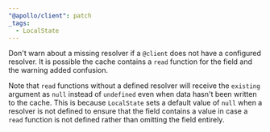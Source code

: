 ```yaml
---
"@apollo/client": patch
_tags:
  - LocalState
---
```


Don't warn about a missing resolver if a `@client` does not have a configured resolver. It is possible the cache contains a `read` function for the field and the warning added confusion.

Note that `read` functions without a defined resolver will receive the `existing` argument as `null` instead of `undefined` even when data hasn't been written to the cache. This is because `LocalState` sets a default value of `null` when a resolver is not defined to ensure that the field contains a value in case a `read` function is not defined rather than omitting the field entirely.
